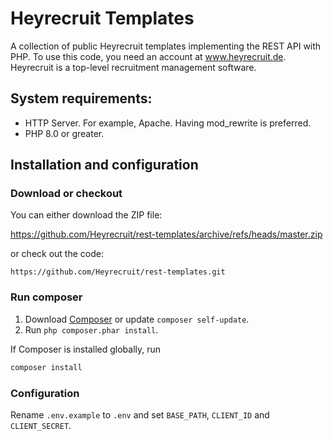 # Heyrecruit Templates

A collection of public Heyrecruit templates implementing the REST API with PHP.
To use this code, you need an account at www.heyrecruit.de.
Heyrecruit is a top-level recruitment management software.


## System requirements:
- HTTP Server. For example, Apache. Having mod_rewrite is preferred.
- PHP 8.0 or greater.

## Installation and configuration

### Download or checkout

You can either download the ZIP file:

https://github.com/Heyrecruit/rest-templates/archive/refs/heads/master.zip

or check out the code:

```
https://github.com/Heyrecruit/rest-templates.git
```

### Run composer

1. Download [Composer](https://getcomposer.org/doc/00-intro.md) or update `composer self-update`.
2. Run `php composer.phar install`.

If Composer is installed globally, run

```bash
composer install
```

### Configuration

Rename `.env.example` to `.env` and set `BASE_PATH`, `CLIENT_ID` and `CLIENT_SECRET`. 

